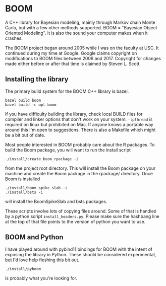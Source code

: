 # BOOM
A C++ library for Bayesian modeling, mainly through Markov chain Monte Carlo, but with a few other methods supported.
BOOM = "Bayesian Object Oriented Modeling".  It is also the sound your computer makes when it crashes.

The BOOM project began around 2005 while I was on the faculty at USC.  It continued during my time at Google.  Google claims
copyright on modifications to BOOM files between 2009 and 2017.  Copyright for changes made either before or after that time
is claimed by Steven L. Scott.

## Installing the library
The primary build system for the BOOM C++ library is bazel.
```
bazel build boom
bazel build -c opt boom
```
If you have difficulty building the library, check local BUILD files for compiler and linker options that don't work on your system.  `-lpthread` is required on linux but prohibited on Mac.  If anyone knows a portable way around this I'm open to suggestions.  There is also a Makefile which might be a bit out of date.

Most people interested in BOOM probably care about the R packages.  To build the Boom package, you will want to run the install script
```
./install/create_boom_rpackage -i
```
from the project root directory.  This will install the Boom package on your machine and create the Boom package in the rpackage/ directory.  Once Boom is installed
```
./install/boom_spike_slab -i
./install/bsts -i
```
will install the BoomSpikeSlab and bsts packages.

These scripts involve lots of copying files around.  Some of that is handled by a python script `install_headers.py`.  Please make sure the hashbang line at the top of that file points to the version of python you want to use.

## BOOM and Python
I have played around with pybind11 bindings for BOOM with the intent of exposing the library in Python.  These should be considered experimental, but I'd love help fleshing this bit out.
```
./install/pyboom
```
is probably what you're looking for.
